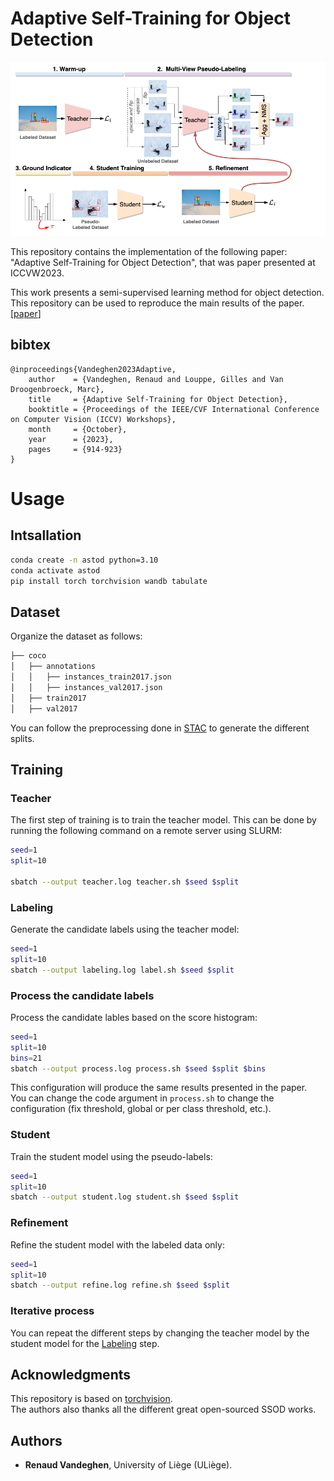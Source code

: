 # Adaptive Self-Training for Object Detection

<p align="center"><img src="img/astod.png" width="720" ></p>

This repository contains the implementation of the following paper: "Adaptive Self-Training for Object Detection", that was paper presented at ICCVW2023.

This work presents a semi-supervised learning method for object detection.
This repository can be used to reproduce the main results of the paper.  
[[paper](https://openaccess.thecvf.com/content/ICCV2023W/LIMIT/papers/Vandeghen_Adaptive_Self-Training_for_Object_Detection_ICCVW_2023_paper.pdf)]

## bibtex
```
@inproceedings{Vandeghen2023Adaptive,
    author    = {Vandeghen, Renaud and Louppe, Gilles and Van Droogenbroeck, Marc},
    title     = {Adaptive Self-Training for Object Detection},
    booktitle = {Proceedings of the IEEE/CVF International Conference on Computer Vision (ICCV) Workshops},
    month     = {October},
    year      = {2023},
    pages     = {914-923}
}
```
# Usage

## Intsallation
```bash
conda create -n astod python=3.10
conda activate astod
pip install torch torchvision wandb tabulate
```

## Dataset
Organize the dataset as follows:
```bash
├── coco
│   ├── annotations
│   │   ├── instances_train2017.json
│   │   ├── instances_val2017.json
│   ├── train2017
│   ├── val2017
```

You can follow the preprocessing done in [STAC](https://github.com/google-research/ssl_detection/tree/master/prepare_datasets) to generate the different splits.
## Training
### Teacher
The first step of training is to train the teacher model. This can be done by running the following command on a remote server using SLURM:
```bash
seed=1
split=10

sbatch --output teacher.log teacher.sh $seed $split
```
### Labeling
Generate the candidate labels using the teacher model:
```bash
seed=1
split=10
sbatch --output labeling.log label.sh $seed $split
```

### Process the candidate labels
Process the candidate lables based on the score histogram:
```bash
seed=1
split=10
bins=21
sbatch --output process.log process.sh $seed $split $bins
```
This configuration will produce the same results presented in the paper.  
You can change the code argument in `process.sh` to change the configuration (fix threshold, global or per class threshold, etc.).

### Student
Train the student model using the pseudo-labels:
```bash
seed=1
split=10
sbatch --output student.log student.sh $seed $split
```

### Refinement
Refine the student model with the labeled data only:
```bash
seed=1
split=10
sbatch --output refine.log refine.sh $seed $split
```

### Iterative process
You can repeat the different steps by changing the teacher model by the student model for the [Labeling](#labeling) step.

## Acknowledgments
This repository is based on [torchvision](https://github.com/pytorch/vision/tree/main/references/detection).  
The authors also thanks all the different great open-sourced SSOD works.

## Authors
* **Renaud Vandeghen**, University of Liège (ULiège).